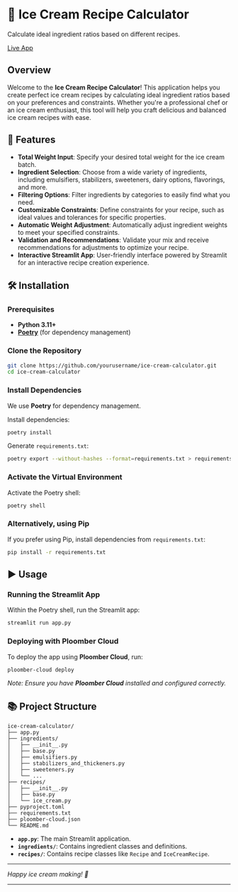 # 🍦 Ice Cream Recipe Calculator

Calculate ideal ingredient ratios based on different recipes.

[Live App](https://tiny-grass-0760.ploomberapp.io/)

## Overview

Welcome to the **Ice Cream Recipe Calculator**! This application helps you create perfect ice cream recipes by calculating ideal ingredient ratios based on your preferences and constraints. Whether you're a professional chef or an ice cream enthusiast, this tool will help you craft delicious and balanced ice cream recipes with ease.

## 🚀 Features

- **Total Weight Input**: Specify your desired total weight for the ice cream batch.
- **Ingredient Selection**: Choose from a wide variety of ingredients, including emulsifiers, stabilizers, sweeteners, dairy options, flavorings, and more.
- **Filtering Options**: Filter ingredients by categories to easily find what you need.
- **Customizable Constraints**: Define constraints for your recipe, such as ideal values and tolerances for specific properties.
- **Automatic Weight Adjustment**: Automatically adjust ingredient weights to meet your specified constraints.
- **Validation and Recommendations**: Validate your mix and receive recommendations for adjustments to optimize your recipe.
- **Interactive Streamlit App**: User-friendly interface powered by Streamlit for an interactive recipe creation experience.


## 🛠️ Installation

### Prerequisites

- **Python 3.11+**
- **[Poetry](https://python-poetry.org/)** (for dependency management)

### Clone the Repository

```bash
git clone https://github.com/yourusername/ice-cream-calculator.git
cd ice-cream-calculator
```

### Install Dependencies

We use **Poetry** for dependency management.

Install dependencies:

```bash
poetry install
```

Generate `requirements.txt`:

```bash
poetry export --without-hashes --format=requirements.txt > requirements.txt
```

### Activate the Virtual Environment

Activate the Poetry shell:

```bash
poetry shell
```

### Alternatively, using Pip

If you prefer using Pip, install dependencies from `requirements.txt`:

```bash
pip install -r requirements.txt
```

## ▶️ Usage

### Running the Streamlit App

Within the Poetry shell, run the Streamlit app:

```bash
streamlit run app.py
```

### Deploying with Ploomber Cloud

To deploy the app using **Ploomber Cloud**, run:

```bash
ploomber-cloud deploy
```

*Note: Ensure you have **Ploomber Cloud** installed and configured correctly.*

## 📚 Project Structure

```
ice-cream-calculator/
├── app.py
├── ingredients/
│   ├── __init__.py
│   ├── base.py
│   ├── emulsifiers.py
│   ├── stabilizers_and_thickeners.py
│   ├── sweeteners.py
│   └── ...
├── recipes/
│   ├── __init__.py
│   ├── base.py
│   └── ice_cream.py
├── pyproject.toml
├── requirements.txt
├── ploomber-cloud.json
└── README.md
```

- **`app.py`**: The main Streamlit application.
- **`ingredients/`**: Contains ingredient classes and definitions.
- **`recipes/`**: Contains recipe classes like `Recipe` and `IceCreamRecipe`.

---

*Happy ice cream making! 🍨*

---

